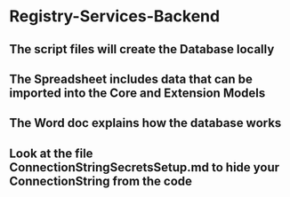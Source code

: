 # Registry-Services-Backend

## The script files will create the Database locally

## The Spreadsheet includes data that can be imported into the Core and Extension Models

## The Word doc explains how the database works

## Look at the file ConnectionStringSecretsSetup.md to hide your ConnectionString from the code
